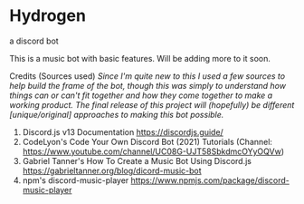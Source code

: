 # Hydrogen
a discord bot

This is a music bot with basic features. Will be adding more to it soon.

Credits (Sources used)
*Since I'm quite new to this I used a few sources to help build the frame of the bot, though this was simply to understand how things can or can't fit together and how they come together to make a working product. The final release of this project will (hopefully) be different [unique/original] approaches to making this bot possible.*

1. Discord.js v13 Documentation https://discordjs.guide/
2. CodeLyon's Code Your Own Discord Bot (2021) Tutorials (Channel: https://www.youtube.com/channel/UC08G-UJT58SbkdmcOYyOQVw)
3. Gabriel Tanner's How To Create a Music Bot Using Discord.js https://gabrieltanner.org/blog/dicord-music-bot
4. npm's discord-music-player https://www.npmjs.com/package/discord-music-player
